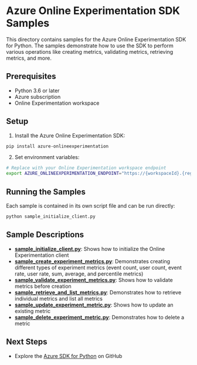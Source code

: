 # Azure Online Experimentation SDK Samples

This directory contains samples for the Azure Online Experimentation SDK for Python. The samples demonstrate how to use the SDK to perform various operations like creating metrics, validating metrics, retrieving metrics, and more.

## Prerequisites

- Python 3.6 or later
- Azure subscription
- Online Experimentation workspace

## Setup

1. Install the Azure Online Experimentation SDK:

```bash
pip install azure-onlineexperimentation
```

2. Set environment variables:

```bash
# Replace with your Online Experimentation workspace endpoint
export AZURE_ONLINEEXPERIMENTATION_ENDPOINT="https://{workspaceId}.{region}.exp.azure.net"
```

## Running the Samples

Each sample is contained in its own script file and can be run directly:

```bash
python sample_initialize_client.py
```

## Sample Descriptions

- [**sample_initialize_client.py**](https://github.com/Azure/azure-sdk-for-python/tree/main/sdk/onlineexperimentation/azure-onlineexperimentation/samples/sample_initialize_client.py): Shows how to initialize the Online Experimentation client
- [**sample_create_experiment_metrics.py**](https://github.com/Azure/azure-sdk-for-python/tree/main/sdk/onlineexperimentation/azure-onlineexperimentation/samples/sample_create_experiment_metrics.py): Demonstrates creating different types of experiment metrics (event count, user count, event rate, user rate, sum, average, and percentile metrics)
- [**sample_validate_experiment_metrics.py**](https://github.com/Azure/azure-sdk-for-python/tree/main/sdk/onlineexperimentation/azure-onlineexperimentation/samples/sample_validate_experiment_metrics.py): Shows how to validate metrics before creation
- [**sample_retrieve_and_list_metrics.py**](https://github.com/Azure/azure-sdk-for-python/tree/main/sdk/onlineexperimentation/azure-onlineexperimentation/samples/sample_retrieve_and_list_metrics.py): Demonstrates how to retrieve individual metrics and list all metrics
- [**sample_update_experiment_metric.py**](https://github.com/Azure/azure-sdk-for-python/tree/main/sdk/onlineexperimentation/azure-onlineexperimentation/samples/sample_update_experiment_metric.py): Shows how to update an existing metric
- [**sample_delete_experiment_metric.py**](https://github.com/Azure/azure-sdk-for-python/tree/main/sdk/onlineexperimentation/azure-onlineexperimentation/samples/sample_delete_experiment_metric.py): Demonstrates how to delete a metric

## Next Steps

- Explore the [Azure SDK for Python](https://github.com/Azure/azure-sdk-for-python) on GitHub
